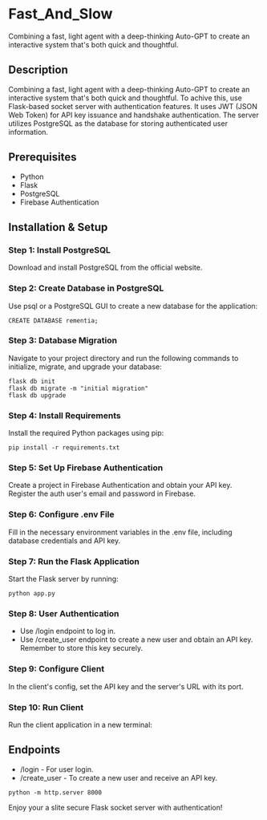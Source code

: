 # Fast_And_Slow
Combining a fast, light agent with a deep-thinking Auto-GPT to create an interactive system that's both quick and thoughtful.


## Description
Combining a fast, light agent with a deep-thinking Auto-GPT to create an interactive system that's both quick and thoughtful. To achive this, use Flask-based socket server with authentication features. It uses JWT (JSON Web Token) for API key issuance and handshake authentication. The server utilizes PostgreSQL as the database for storing authenticated user information.

## Prerequisites
- Python
- Flask
- PostgreSQL
- Firebase Authentication

## Installation & Setup

### Step 1: Install PostgreSQL
Download and install PostgreSQL from the official website.

### Step 2: Create Database in PostgreSQL
Use psql or a PostgreSQL GUI to create a new database for the application:

```
CREATE DATABASE rementia;
```

### Step 3: Database Migration
Navigate to your project directory and run the following commands to initialize, migrate, and upgrade your database:
```
flask db init
flask db migrate -m "initial migration"
flask db upgrade
```

### Step 4: Install Requirements
Install the required Python packages using pip:
```
pip install -r requirements.txt
```

### Step 5: Set Up Firebase Authentication
Create a project in Firebase Authentication and obtain your API key. Register the auth user's email and password in Firebase.

### Step 6: Configure .env File
Fill in the necessary environment variables in the .env file, including database credentials and API key.

### Step 7: Run the Flask Application
Start the Flask server by running:
```
python app.py
```


### Step 8: User Authentication
- Use /login endpoint to log in.
- Use /create_user endpoint to create a new user and obtain an API key. Remember to store this key securely.

### Step 9: Configure Client  
In the client's config, set the API key and the server's URL with its port.

### Step 10: Run Client
Run the client application in a new terminal:


## Endpoints
- /login - For user login.
- /create_user - To create a new user and receive an API key.
```
python -m http.server 8000
```

Enjoy your a slite secure Flask socket server with authentication!

